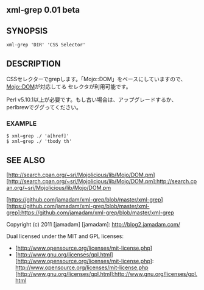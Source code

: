xml-grep 0.01 beta
---------------

## SYNOPSIS
    
    xml-grep 'DIR' 'CSS Selector'

## DESCRIPTION

CSSセレクターでgrepします。「Mojo::DOM」をベースにしていますので、[Mojo::DOM]が対応してる
セレクタが利用可能です。

Perl v5.10.1以上が必要です。もし古い場合は、アップグレードするか、perlbrewでググってください。

[Mojo::DOM]:http://search.cpan.org/~sri/Mojolicious/lib/Mojo/DOM.pm

### EXAMPLE

    $ xml−grep ./ 'a[href]'
    $ xml−grep ./ 'tbody th'

## SEE ALSO

[http://search.cpan.org/~sri/Mojolicious/lib/Mojo/DOM.pm]
[http://search.cpan.org/~sri/Mojolicious/lib/Mojo/DOM.pm]:http://search.cpan.org/~sri/Mojolicious/lib/Mojo/DOM.pm

[https://github.com/jamadam/xml-grep/blob/master/xml-grep]
[https://github.com/jamadam/xml-grep/blob/master/xml-grep]:https://github.com/jamadam/xml-grep/blob/master/xml-grep

Copyright (c) 2011 [jamadam]
[jamadam]: http://blog2.jamadam.com/

Dual licensed under the MIT and GPL licenses:

- [http://www.opensource.org/licenses/mit-license.php]
- [http://www.gnu.org/licenses/gpl.html]
[http://www.opensource.org/licenses/mit-license.php]: http://www.opensource.org/licenses/mit-license.php
[http://www.gnu.org/licenses/gpl.html]:http://www.gnu.org/licenses/gpl.html